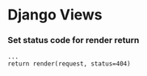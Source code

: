 # Django Views

### Set status code for render return

    ...
    return render(request, status=404)
